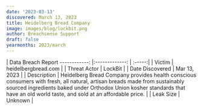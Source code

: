 ```yaml
---
date: '2023-03-13'
discovered: March 13, 2023
title: Heidelberg Bread Company
image: images/blog/lockbit.png
author: Breachsense Support
draft: false
yearmonths: 2023/march
---
```



| Data Breach Report
------------:     |:-------------:    | :-----:|
| Victim      | heidelbergbread.com      | 
| Threat Actor      | LockBit      | 
| Date Discovered      | Mar 13, 2023      | 
| Description      | Heidelberg Bread Company provides health conscious consumers with fresh, all natural, artisan breads made from sustainably sourced ingredients baked under Orthodox Union kosher standards that have an old world taste, and sold at an affordable price.      | 
| Leak Size      | Unknown      | 

